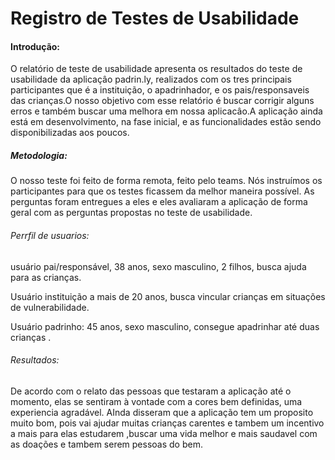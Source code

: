 # Registro de Testes de Usabilidade
#### Introdução:

O relatório de teste de usabilidade apresenta os resultados do teste de usabilidade da aplicaçâo padrin.ly, realizados com os tres principais participantes que é a instituição, o apadrinhador, e os pais/responsaveis das crianças.O nosso objetivo com esse relatório é buscar corrigir alguns erros e também buscar uma melhora em nossa aplicacâo.A aplicação ainda está em desenvolvimento, na fase inicial, e as funcionalidades estão sendo disponibilizadas aos poucos.

##### Metodologia:

O nosso teste foi feito de forma remota, feito pelo teams. Nós instruímos os participantes para que os testes ficassem da melhor maneira possível. As perguntas foram entregues a eles e eles avaliaram a aplicação de forma geral com as perguntas propostas no teste de usabilidade.

###### Perrfil de usuarios:

usuário pai/responsável, 38 anos, sexo masculino, 2 filhos, busca ajuda para as crianças.

Usuário instituição a mais de 20 anos, busca vincular crianças em situações de vulnerabilidade.

Usuário padrinho: 45 anos, sexo masculino, consegue apadrinhar até duas crianças .

###### Resultados:
De acordo com o relato das pessoas que testaram a aplicação até o momento, elas se sentiram à vontade com a cores bem definidas, uma experiencia agradável. AInda disseram que a aplicação tem um proposito muito bom, pois vai ajudar muitas crianças carentes e tambem um incentivo a mais para elas estudarem ,buscar uma vida melhor e mais saudavel com as doações e tambem serem pessoas do bem.


 
 



